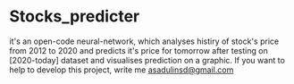 # Stocks_predicter
it's an open-code neural-network, which analyses histiry of stock's price from 2012 to 2020 and predicts it's price for tomorrow after testing on [2020-today] dataset and visualises prediction on a graphic. If you want to help to develop this project, write me asadulinsd@gmail.com 
